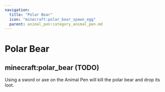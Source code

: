```yaml
---
navigation:
  title: "Polar Bear"
  icon: "minecraft:polar_bear_spawn_egg"
  parent: animal_pen:category_animal_pen.md
---
```


# Polar Bear

## minecraft:polar_bear (TODO)

<GameScene zoom={4}>
  <Entity id="minecraft:polar_bear" />
</GameScene>

<ItemImage id="minecraft:diamond_sword" />

Using a sword or axe on the Animal Pen will kill the polar bear and drop its loot.

